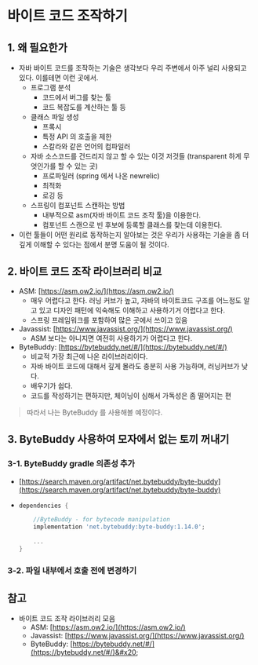 # 바이트 코드 조작하기

## 1. 왜 필요한가

* 자바 바이트 코드를 조작하는 기술은 생각보다 우리 주변에서 아주 널리 사용되고 있다. 이를테면 이런 곳에서.&#x20;
  * 프로그램 분석&#x20;
    * 코드에서 버그를 찾는 툴&#x20;
    * 코드 복잡도를 계산하는 툴 등&#x20;
  * 클래스 파일 생성&#x20;
    * 프록시&#x20;
    * 특정 API 의 호출을 제한
    * 스칼라와 같은 언어의 컴파일러&#x20;
  * 자바 소스코드를 건드리지 않고 할 수 있는 이것 저것들 (transparent 하게 무엇인가를 할 수 있는 곳)&#x20;
    * 프로파일러 (spring 에서 나온 newrelic)&#x20;
    * 최적화&#x20;
    * 로깅 등&#x20;
  * 스프링이 컴포넌트 스캔하는 방법&#x20;
    * 내부적으로 asm(자바 바이트 코드 조작 툴)을 이용한다.&#x20;
    * 컴포넌트 스캔으로 빈 후보에 등록할 클래스를 찾는데 이용한다.&#x20;
* 이런 툴들이 어떤 원리로 동작하는지 알아보는 것은 우리가 사용하는 기술을 좀 더 깊게 이해할 수 있다는 점에서 분명 도움이 될 것이다.&#x20;



## 2. 바이트 코드 조작 라이브러리 비교&#x20;

* ASM: [https://asm.ow2.io/](https://asm.ow2.io/)
  * 매우 어렵다고 한다. 러닝 커브가 높고, 자바의 바이트코드 구조를 어느정도 알고 있고 디자인 패턴에 익숙해도 이해하고 사용하기거 어렵다고 한다.&#x20;
  * 스프링 프레임워크를 포함하여 많은 곳에서 쓰이고 있음&#x20;
* Javassist: [https://www.javassist.org/](https://www.javassist.org/)
  * ASM 보다는 아니지면 여전히 사용하기가 어렵다고 한다.&#x20;
* ByteBuddy: [https://bytebuddy.net/#/](https://bytebuddy.net/#/)
  * 비교적 가장 최근에 나온 라이브러리이다.&#x20;
  * 자바 바이트 코드에 대해서 깊게 몰라도 충분히 사용 가능하며, 러닝커브가 낮다.&#x20;
  * 배우기가 쉽다.&#x20;
  * 코드를 작성하기는 편하지만, 체이닝이 심해서 가독성은 좀 떨어지는 편&#x20;

> 따라서 나는 ByteBuddy 를 사용해볼 예정이다.&#x20;



## 3. ByteBuddy 사용하여 모자에서 없는 토끼 꺼내기&#x20;

### 3-1. ByteBuddy gradle 의존성 추가&#x20;

* [https://search.maven.org/artifact/net.bytebuddy/byte-buddy](https://search.maven.org/artifact/net.bytebuddy/byte-buddy)
* ```gradle
  dependencies {

      //ByteBuddy - for bytecode manipulation
      implementation 'net.bytebuddy:byte-buddy:1.14.0';
      
      ...
  }
  ```



### 3-2. 파일 내부에서 호출 전에 변경하기 &#x20;







## 참고&#x20;

* 바이트 코드 조작 라이브러리 모음&#x20;
  * ASM: [https://asm.ow2.io/](https://asm.ow2.io/)
  * Javassist: [https://www.javassist.org/](https://www.javassist.org/)
  * ByteBuddy: [https://bytebuddy.net/#/](https://bytebuddy.net/#/)&#x20;
